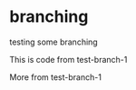 branching
=========

testing some branching

This is code from test-branch-1

More from test-branch-1
